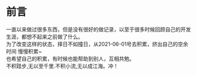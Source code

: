 # 前言
一直以来做过很多东西，但是没有很好的做记录，以至于很多时候回顾自己的开发生涯，都想不起来之前做了什么。  
为了改变这样的状态，择日不如撞日，从2021-06-01号去积累，挤出自己的空余时间 慢慢积累~  
也希望自己的积累，有时候也能帮助到别人，互相共勉。  
不积跬步,无以至千里.不积小流,无以成江海。冲！
